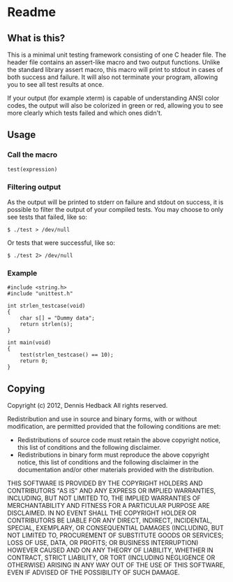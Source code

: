 Readme
======

What is this?
-------------

This is a minimal unit testing framework consisting of one C header file. The
header file contains an assert-like macro and two output functions. Unlike
the standard library assert macro, this macro will print to stdout in cases
of both success and failure. It will also not terminate your program,
allowing you to see all test results at once.

If your output (for example xterm) is capable of understanding ANSI color
codes, the output will also be colorized in green or red, allowing you to see
more clearly which tests failed and which ones didn't.

Usage
---

### Call the macro

    test(expression)

### Filtering output

As the output will be printed to stderr on failure and stdout on success, it
is possible to filter the output of your compiled tests. You may choose to
only see tests that failed, like so:

    $ ./test > /dev/null

Or tests that were successful, like so:

    $ ./test 2> /dev/null

### Example

    #include <string.h>
    #include "unittest.h"
    
    int strlen_testcase(void)
    {
        char s[] = "Dummy data";
        return strlen(s);
	}

    int main(void)
    {
        test(strlen_testcase() == 10);
        return 0;
    }

Copying
-------

Copyright (c) 2012, Dennis Hedback 
All rights reserved.
 
Redistribution and use in source and binary forms, with or without
modification, are permitted provided that the following conditions are met:

* Redistributions of source code must retain the above copyright notice,
  this list of conditions and the following disclaimer.
* Redistributions in binary form must reproduce the above copyright
  notice, this list of conditions and the following disclaimer in the
  documentation and/or other materials provided with the distribution.

THIS SOFTWARE IS PROVIDED BY THE COPYRIGHT HOLDERS AND CONTRIBUTORS "AS IS"
AND ANY EXPRESS OR IMPLIED WARRANTIES, INCLUDING, BUT NOT LIMITED TO, THE
IMPLIED WARRANTIES OF MERCHANTABILITY AND FITNESS FOR A PARTICULAR PURPOSE
ARE DISCLAIMED. IN NO EVENT SHALL THE COPYRIGHT HOLDER OR CONTRIBUTORS BE
LIABLE FOR ANY DIRECT, INDIRECT, INCIDENTAL, SPECIAL, EXEMPLARY, OR
CONSEQUENTIAL DAMAGES (INCLUDING, BUT NOT LIMITED TO, PROCUREMENT OF
SUBSTITUTE GOODS OR SERVICES; LOSS OF USE, DATA, OR PROFITS; OR BUSINESS
INTERRUPTION) HOWEVER CAUSED AND ON ANY THEORY OF LIABILITY, WHETHER IN
CONTRACT, STRICT LIABILITY, OR TORT (INCLUDING NEGLIGENCE OR OTHERWISE)
ARISING IN ANY WAY OUT OF THE USE OF THIS SOFTWARE, EVEN IF ADVISED OF THE
POSSIBILITY OF SUCH DAMAGE.
